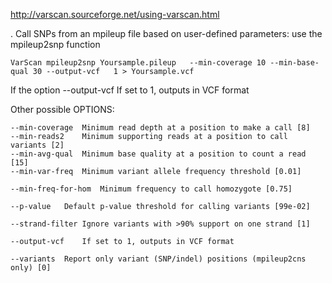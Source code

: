 http://varscan.sourceforge.net/using-varscan.html


. Call SNPs from an mpileup file based on user-defined parameters: use the mpileup2snp function

```
VarScan mpileup2snp Yoursample.pileup   --min-coverage 10 --min-base-qual 30 --output-vcf   1 > Yoursample.vcf
```
If the option --output-vcf	If set to 1, outputs in VCF format

Other possible OPTIONS:

	--min-coverage	Minimum read depth at a position to make a call [8]
	--min-reads2	Minimum supporting reads at a position to call variants [2]
	--min-avg-qual	Minimum base quality at a position to count a read [15]
	--min-var-freq	Minimum variant allele frequency threshold [0.01]
	
	--min-freq-for-hom	Minimum frequency to call homozygote [0.75]
	
	--p-value	Default p-value threshold for calling variants [99e-02]
	
	--strand-filter	Ignore variants with >90% support on one strand [1]
	
	--output-vcf	If set to 1, outputs in VCF format
	
	--variants	Report only variant (SNP/indel) positions (mpileup2cns only) [0]
